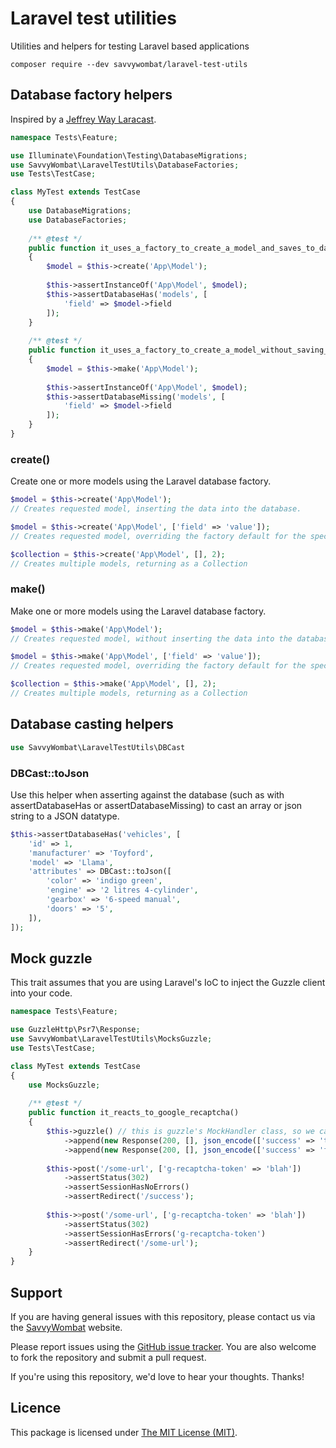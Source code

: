 # Laravel test utilities

Utilities and helpers for testing Laravel based applications

```composer require --dev savvywombat/laravel-test-utils```

## Database factory helpers

Inspired by a [Jeffrey Way Laracast](https://laracasts.com/series/lets-build-a-forum-with-laravel/episodes/10).

```php
namespace Tests\Feature;

use Illuminate\Foundation\Testing\DatabaseMigrations;
use SavvyWombat\LaravelTestUtils\DatabaseFactories;
use Tests\TestCase;

class MyTest extends TestCase
{
    use DatabaseMigrations;
    use DatabaseFactories;
    
    /** @test */
    public function it_uses_a_factory_to_create_a_model_and_saves_to_database()
    {
        $model = $this->create('App\Model');
        
        $this->assertInstanceOf('App\Model', $model);
        $this->assertDatabaseHas('models', [
            'field' => $model->field
        ]);
    }
    
    /** @test */
    public function it_uses_a_factory_to_create_a_model_without_saving_to_database()
    {
        $model = $this->make('App\Model');
                
        $this->assertInstanceOf('App\Model', $model);
        $this->assertDatabaseMissing('models', [
            'field' => $model->field
        ]);
    }
}
```

### create()

Create one or more models using the Laravel database factory.

```php
$model = $this->create('App\Model');
// Creates requested model, inserting the data into the database.

$model = $this->create('App\Model', ['field' => 'value']);
// Creates requested model, overriding the factory default for the specific 'fields'.

$collection = $this->create('App\Model', [], 2);
// Creates multiple models, returning as a Collection
```

### make()

Make one or more models using the Laravel database factory.

```php
$model = $this->make('App\Model');
// Creates requested model, without inserting the data into the database.

$model = $this->make('App\Model', ['field' => 'value']);
// Creates requested model, overriding the factory default for the specific 'fields'.

$collection = $this->make('App\Model', [], 2);
// Creates multiple models, returning as a Collection
```

## Database casting helpers

```php
use SavvyWombat\LaravelTestUtils\DBCast
```

### DBCast::toJson

Use this helper when asserting against the database (such as with assertDatabaseHas or assertDatabaseMissing) to 
cast an array or json string to a JSON datatype.

```php
$this->assertDatabaseHas('vehicles', [
    'id' => 1,
    'manufacturer' => 'Toyford',
    'model' => 'Llama',
    'attributes' => DBCast::toJson([
        'color' => 'indigo green',
        'engine' => '2 litres 4-cylinder',
        'gearbox' => '6-speed manual',
        'doors' => '5',
    ]),
]);
```

## Mock guzzle

This trait assumes that you are using Laravel's IoC to inject the Guzzle client into your code.

```php
namespace Tests\Feature;

use GuzzleHttp\Psr7\Response;
use SavvyWombat\LaravelTestUtils\MocksGuzzle;
use Tests\TestCase;

class MyTest extends TestCase
{
    use MocksGuzzle;
    
    /** @test */
    public function it_reacts_to_google_recaptcha()
    {
        $this->guzzle() // this is guzzle's MockHandler class, so we can append responses here
            ->append(new Response(200, [], json_encode(['success' => 'true'])
            ->append(new Response(200, [], json_encode(['success' => 'false']);
            
        $this->post('/some-url', ['g-recaptcha-token' => 'blah'])
            ->assertStatus(302)
            ->assertSessionHasNoErrors()
            ->assertRedirect('/success');
        
        $this->>post('/some-url', ['g-recaptcha-token' => 'blah'])
            ->assertStatus(302)
            ->assertSessionHasErrors('g-recaptcha-token')
            ->assertRedirect('/some-url');
    }
}
```

## Support

If you are having general issues with this repository, please contact us via
the [SavvyWombat](https://savvywombat.com/contact) website.

Please report issues using the [GitHub issue tracker](https://github.com/SavvyWombat/laravel-test-utils/issues). You are also welcome to fork the repository and submit a pull request.

If you're using this repository, we'd love to hear your thoughts. Thanks!

## Licence

This package is licensed under [The MIT License (MIT)](https://github.com/SavvyWombat/laravel-test-utils/blob/master/LICENSE).
